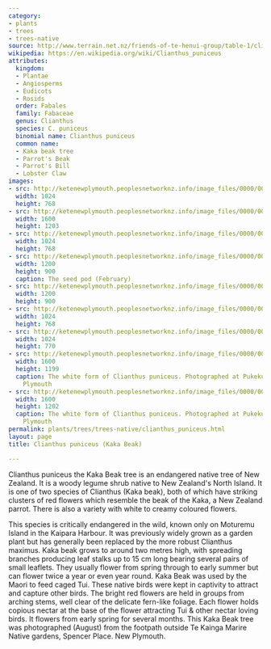 ```yaml
---
category:
- plants
- trees
- trees-native
source: http://www.terrain.net.nz/friends-of-te-henui-group/table-1/clianthus-puniceus.html
wikipedia: https://en.wikipedia.org/wiki/Clianthus_puniceus
attributes:
  kingdom:
  - Plantae
  - Angiosperms
  - Eudicots
  - Rosids
  order: Fabales
  family: Fabaceae
  genus: Clianthus
  species: C. puniceus
  binomial name: Clianthus puniceus
  common name:
  - Kaka beak tree
  - Parrot's Beak
  - Parrot's Bill
  - Lobster Claw
images:
- src: http://ketenewplymouth.peoplesnetworknz.info/image_files/0000/0002/1789/Clianthus_puniceus___Kaka_beak_tree_-3.JPG
  width: 1024
  height: 768
- src: http://ketenewplymouth.peoplesnetworknz.info/image_files/0000/0002/0999/Clianthus_puniceus__Kaka_beak_4.JPG
  width: 1600
  height: 1203
- src: http://ketenewplymouth.peoplesnetworknz.info/image_files/0000/0002/1784/Clianthus_puniceus___Kaka_beak_tree_-2.JPG
  width: 1024
  height: 768
- src: http://ketenewplymouth.peoplesnetworknz.info/image_files/0000/0008/8468/Clianthus_puniceus__Kaka_Beak_-003.JPG
  width: 1200
  height: 900
  caption: The seed pod (February)
- src: http://ketenewplymouth.peoplesnetworknz.info/image_files/0000/0008/8463/Clianthus_puniceus__Kaka_Beak_-001.JPG
  width: 1200
  height: 900
- src: http://ketenewplymouth.peoplesnetworknz.info/image_files/0000/0002/0954/Clianthus_puniceus__Kaka_beak-10.JPG
  width: 1024
  height: 768
- src: http://ketenewplymouth.peoplesnetworknz.info/image_files/0000/0008/8473/Clianthus_puniceus__Kaka_Beak_-022.JPG
  width: 1024
  height: 770
- src: http://ketenewplymouth.peoplesnetworknz.info/image_files/0000/0004/1199/Clianthus_puniceus__Kaka_beak__white_form__1_.JPG
  width: 1600
  height: 1199
  caption: The white form of Clianthus puniceus. Photographed at Pukekura Park, New
    Plymouth
- src: http://ketenewplymouth.peoplesnetworknz.info/image_files/0000/0004/1209/Clianthus_puniceus__Kaka_beak__white_form.JPG
  width: 1600
  height: 1202
  caption: The white form of Clianthus puniceus. Photographed at Pukekura Park, New
    Plymouth
permalink: plants/trees/trees-native/clianthus_puniceus.html
layout: page
title: Clianthus puniceus (Kaka Beak)

---
```

Clianthus puniceus the Kaka Beak tree is an endangered native tree of New Zealand. It is a woody legume shrub native to New Zealand's North Island. It is one of two species of Clianthus (Kaka beak), both of which have striking clusters of red flowers which resemble the beak of the Kaka, a New Zealand parrot. There is also a variety with white to creamy coloured flowers.

This species is critically endangered in the wild, known only on Moturemu Island in the Kaipara Harbour. It was previously widely grown as a garden plant but has generally been replaced by the more robust Clianthus maximus.
Kaka beak grows to around two metres high, with spreading branches producing leaf stalks up to 15 cm long bearing several pairs of small leaflets. They usually flower from spring through to early summer but can flower twice a year or even year round.
Kaka Beak was used by the Maori to feed caged Tui. These native birds were kept in captivity to attract and capture other birds. The bright red flowers are held in groups from arching stems, well clear of the delicate fern-like foliage. Each flower holds copious nectar at the base of the flower attracting Tui &amp; other nectar loving birds. It flowers from early spring for several months.
This Kaka Beak tree was photographed (August) from the footpath outside Te Kainga Marire Native gardens, Spencer Place. New Plymouth.
